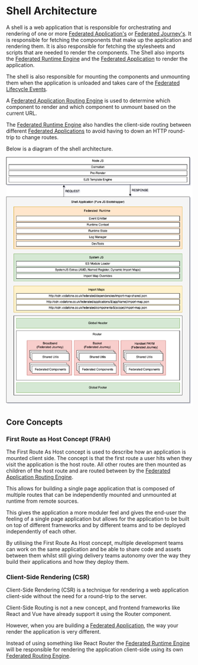 # Shell Architecture

A shell is a web application that is responsible for orchestrating and rendering of one or more [Federated Application's](/sections/architecture/federated-architecture?id=federated-frontend-applications-ffa) or [Federated Journey's](/sections/architecture/federated-architecture?id=federated-journeys-fj). It is responsible for fetching the components that make up the application and rendering them. It is also responsible for fetching the stylesheets and scripts that are needed to render the components. The Shell also imports the [Federated Runtime Engine](/sections/architecture/federated-architecture?id=federated-runtime-engine-fre) and the [Federated Application](/sections/architecture/federated-architecture?id=federated-frontend-applications-ffa) to render the application.

The shell is also responsible for mounting the components and unmounting them when the application is unloaded and takes care of the [Federated Lifecycle Events](/sections/packages/federated-core?id=federated-lifecycle-events).

A [Federated Application Routing Engine](/sections/architecture/federated-architecture?id=federated-application-routing-engine-fare) is used to determine which component to render and which component to unmount based on the current URL.

The [Federated Runtime Engine](/sections/architecture/federated-architecture?id=federated-runtime-engine-fre) also handles the client-side routing between different [Federated Applications](/sections/architecture/federated-architecture?id=federated-frontend-applications-ffa) to avoid having to down an HTTP round-trip to change routes.

Below is a diagram of the shell architecture.

![Shell Architecture](../../assets/images/shell-architecture.png)

## Core Concepts

### First Route as Host Concept (FRAH)
The First Route As Host concept is used to describe how an application is mounted client side. The concept is that the first route a user hits when they visit the application is the host route. All other routes are then mounted as children of the host route and are routed between by the [Federated Application Routing Engine](/sections/architecture/federated-architecture?id=federated-application-routing-engine-fare).

This allows for building a single page application that is composed of multiple routes that can be independently mounted and unmounted at runtime from remote sources.

This gives the application a more moduler feel and gives the end-user the feeling of a single page application but allows for the application to be built on top of different frameworks and by different teams and to be deployed independently of each other.

By utilising the First Route As Host concept, multiple development teams can work on the same application and be able to share code and assets between them whilst still giving delivery teams autonomy over the way they build their applications and how they deploy them.

### Client-Side Rendering (CSR)

Client-Side Rendering (CSR) is a technique for rendering a web application client-side without the need for a round-trip to the server.

Client-Side Routing is not a new concept, and frontend frameworks like React and Vue have already support it using the Router component.

However, when you are building a [Federated Application](/sections/architecture/federated-architecture?id=federated-frontend-applications-ffa), the way your render the application is very different.

Instead of using something like React Router the [Federated Runtime Engine](/sections/architecture/federated-architecture?id=federated-runtime-engine-fre) will be responsible for rendering the application client-side using its own [Federated Routing Engine](/sections/architecture/federated-architecture?id=federated-application-routing-engine-fare).
